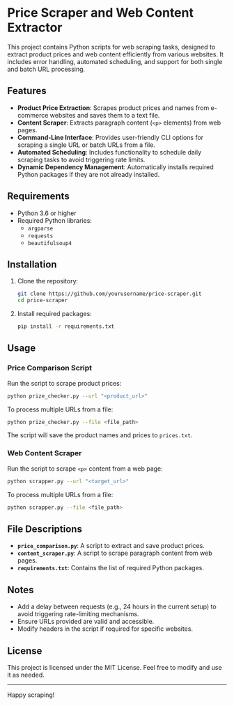 # Price Scraper and Web Content Extractor

This project contains Python scripts for web scraping tasks, designed to extract product prices and web content efficiently from various websites. It includes error handling, automated scheduling, and support for both single and batch URL processing.

## Features
- **Product Price Extraction**: Scrapes product prices and names from e-commerce websites and saves them to a text file.
- **Content Scraper**: Extracts paragraph content (`<p>` elements) from web pages.
- **Command-Line Interface**: Provides user-friendly CLI options for scraping a single URL or batch URLs from a file.
- **Automated Scheduling**: Includes functionality to schedule daily scraping tasks to avoid triggering rate limits.
- **Dynamic Dependency Management**: Automatically installs required Python packages if they are not already installed.

## Requirements
- Python 3.6 or higher
- Required Python libraries:
  - `argparse`
  - `requests`
  - `beautifulsoup4`

## Installation
1. Clone the repository:
   ```bash
   git clone https://github.com/yourusername/price-scraper.git
   cd price-scraper
   ```
2. Install required packages:
   ```bash
   pip install -r requirements.txt
   ```

## Usage
### Price Comparison Script
Run the script to scrape product prices:
```bash
python prize_checker.py --url "<product_url>"
```
To process multiple URLs from a file:
```bash
python prize_checker.py --file <file_path>
```
The script will save the product names and prices to `prices.txt`.

### Web Content Scraper
Run the script to scrape `<p>` content from a web page:
```bash
python scrapper.py --url "<target_url>"
```
To process multiple URLs from a file:
```bash
python scrapper.py --file <file_path>
```

## File Descriptions
- **`price_comparison.py`**: A script to extract and save product prices.
- **`content_scraper.py`**: A script to scrape paragraph content from web pages.
- **`requirements.txt`**: Contains the list of required Python packages.

## Notes
- Add a delay between requests (e.g., 24 hours in the current setup) to avoid triggering rate-limiting mechanisms.
- Ensure URLs provided are valid and accessible.
- Modify headers in the script if required for specific websites.

## License
This project is licensed under the MIT License. Feel free to modify and use it as needed.

---

Happy scraping!

